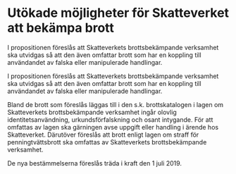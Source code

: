 # Utökade möjligheter för Skatteverket att bekämpa brott

I propositionen föreslås att Skatteverkets brottsbekämpande verksamhet ska utvidgas så att den även omfattar brott som har en koppling till användandet av falska eller manipulerade handlingar.

I propositionen föreslås att Skatteverkets brottsbekämpande verksamhet ska utvidgas så att den även omfattar brott som har en koppling till användandet av falska eller manipulerade handlingar.

Bland de brott som föreslås läggas till i den s.k. brottskatalogen i lagen om Skatteverkets brottsbekämpande verksamhet ingår olovlig identitetsanvändning, urkundsförfalskning och osant intygande. För att omfattas av lagen ska gärningen avse uppgift eller handling i ärende hos Skatteverket. Därutöver föreslås att brott enligt lagen om straff för penningtvättsbrott ska omfattas av Skatteverkets brottsbekämpande verksamhet.

De nya bestämmelserna föreslås träda i kraft den 1 juli 2019.
